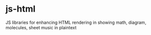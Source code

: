 # js-html
JS libraries for enhancing HTML rendering in showing math, diagram, molecules, sheet music in plaintext
